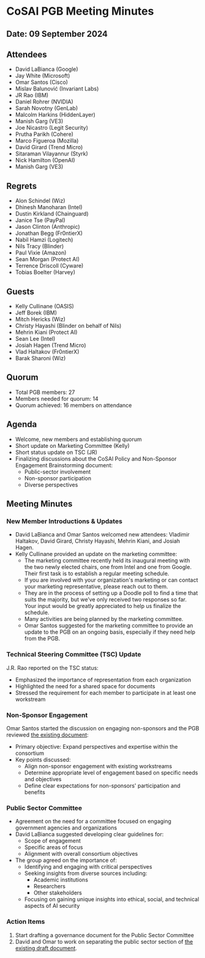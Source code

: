 # CoSAI PGB Meeting Minutes 

## Date: 09 September 2024

## Attendees
- David LaBianca (Google)
- Jay White (Microsoft)
- Omar Santos (Cisco)
- Mislav Balunović (Invariant Labs)
- JR Rao (IBM)
- Daniel Rohrer (NVIDIA)
- Sarah Novotny (GenLab)
- Malcolm Harkins (HiddenLayer)
- Manish Garg (VE3)
- Joe Nicastro (Legit Security)
- Prutha Parikh (Cohere)
- Marco Figueroa (Mozilla)
- David Girard (Trend Micro)
- Sitaraman Vilayannur (Styrk)
- Nick Hamilton (OpenAI)
- Manish Garg (VE3)

## Regrets
- Alon Schindel (Wiz)
- Dhinesh Manoharan (Intel)
- Dustin Kirkland (Chainguard)
- Janice Tse (PayPal)
- Jason Clinton (Anthropic)
- Jonathan Begg (Fr0ntierX)
- Nabil Hamzi (Logitech)
- Nils Tracy (Blinder)
- Paul Vixie (Amazon)
- Sean Morgan (Protect AI)
- Terrence Driscoll (Cyware)
- Tobias Boelter (Harvey)

## Guests
- Kelly Cullinane (OASIS)
- Jeff Borek (IBM)
- Mitch Hericks (Wiz)
- Christy Hayashi (Blinder on behalf of Nils)
- Mehrin Kiani (Protect AI)
- Sean Lee (Intel)
- Josiah Hagen (Trend Micro)
- Vlad Haltakov (Fr0ntierX)
- Barak Sharoni (Wiz)

## Quorum
- Total PGB members: 27
- Members needed for quorum: 14
- Quorum achieved: 16 members on attendance

## Agenda
- Welcome, new members and establishing quorum
- Short update on Marketing Committee (Kelly)
- Short status update on TSC (JR)
- Finalizing discussions about the CoSAI Policy and Non-Sponsor Engagement Brainstorming document:
  - Public-sector involvement
  - Non-sponsor participation
  - Diverse perspectives


## Meeting Minutes

### New Member Introductions & Updates
- David LaBianca and Omar Santos welcomed new attendees: Vladimir Haltakov, David Girard, Christy Hayashi, Mehrin Kiani, and Josiah Hagen.
- Kelly Cullinane provided an update on the marketing committee:
  - The marketing committee recently held its inaugural meeting with the two newly elected chairs, one from Intel and one from Google. Their first task is to establish a regular meeting schedule.
  - If you are involved with your organization's marketing or can contact your marketing representative, please reach out to them.
  - They are in the process of setting up a Doodle poll to find a time that suits the majority, but we’ve only received two responses so far. Your input would be greatly appreciated to help us finalize the schedule.
  - Many activities are being planned by the marketing committee.
  - Omar Santos suggested for the marketing committee to provide an update to the PGB on an ongoing basis, especially if they need help from the PGB.

###  Technical Steering Committee (TSC) Update
J.R. Rao reported on the TSC status:
- Emphasized the importance of representation from each organization
- Highlighted the need for a shared space for documents
- Stressed the requirement for each member to participate in at least one workstream

### Non-Sponsor Engagement
Omar Santos started the discussion on engaging non-sponsors and the PGB reviewed [the existing document](https://docs.google.com/document/d/1U-KYxTQIbd5YLUpPNik894f-PVVlUmwHEEmbEqWXzfo/edit?usp=sharing):
- Primary objective: Expand perspectives and expertise within the consortium
- Key points discussed:
  - Align non-sponsor engagement with existing workstreams
  - Determine appropriate level of engagement based on specific needs and objectives
  - Define clear expectations for non-sponsors' participation and benefits

### Public Sector Committee
- Agreement on the need for a committee focused on engaging government agencies and organizations
- David LaBianca suggested developing clear guidelines for:
  - Scope of engagement
  - Specific areas of focus
  - Alignment with overall consortium objectives
- The group agreed on the importance of:
  - Identifying and engaging with critical perspectives
  - Seeking insights from diverse sources including:
    - Academic institutions
    - Researchers
    - Other stakeholders
  - Focusing on gaining unique insights into ethical, social, and technical aspects of AI security

### Action Items
1. Start drafting a governance document for the Public Sector Committee 
2. David and Omar to work on separating the public sector section of [the existing draft document](https://docs.google.com/document/d/1U-KYxTQIbd5YLUpPNik894f-PVVlUmwHEEmbEqWXzfo/edit?usp=sharing).




